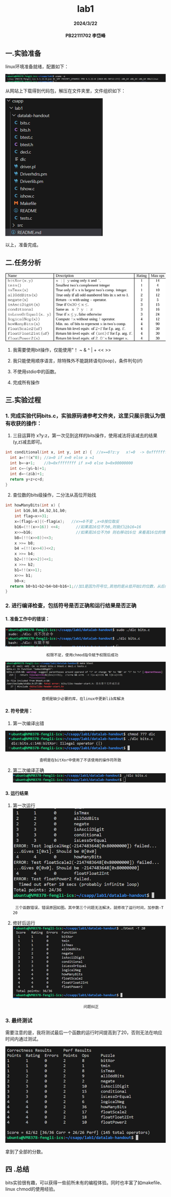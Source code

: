 <style>
img{
     max-width:  400px 
     width: 50%;
     padding-left: 0%;
}
</style>

#     <center>lab1
#### <center>2024/3/22
#### <center>PB22111702 李岱峰

## 一.实验准备
linux环境准备就绪，配置如下：

![配置](./src/1.png)

从网站上下载得到代码包，解压在文件夹里，文件组织如下：

![Alt](./src/2.png "组织形式")


以上，准备完成。

## 二.任务分析

![Alt](./src/3.png "组织形式")

 1. 我需要使用bit操作，仅能使用"！ ~ & ^ | + << >>

 2. 我只能使用顺序语言，除特殊外不能跳转语句(loop)，条件判句(if)

 3. 不使用stdio中的函数。

 4. 完成所有操作

 ## 三.实验过程
 ### 1. 完成实验代码bits.c，实验原码请参考文件夹，这里只展示我认为很有收获的操作：
 1. 三目运算符 x?y:z，第一次见到这样的bits操作，使用减法将该减去的结果(y,z)减去即可。
``` C++
int conditional(int x, int y, int z) {  //x==0?z:y   x!=0  -> 0xffffffff|y  x==0 -> 0x00000000 ->~x|z
  int a=!!(x^0); //a=0 if x=0 else a =1
  int b=~a+1;    //b=0xffffffff if x=0 else b=0x00000000
  int c=~(y&~b)+1;
  int d=~(z&b)+1;
  return y+z+c+d;
}
```

2. 查位数的bits级操作，二分法从高位开始找
```C++
int howManyBits(int x) {
    int b16,b8,b4,b2,b1,b0;
    int flag=x>>31;
    x=(flag&~x)|(~flag&x);   //x>=0不变 ,x<0按位取反
    b16=(!!(x>>16)) <<4;       //如果高16位不为0,则我们让b16=16
    x>>=b16;                   //如果高16位不为0 则右移动16位 来看高16位的情况
    b8=(!!(x>>8))<<3;
    x >>= b8;
    b4 =(!!(x>>4))<<2;
    x >>= b4;
    b2=(!!(x>>2))<<1;
    x >>= b2;
    b1=!!(x>>1);
    x>>= b1;
    b0=x;
  return b0+b1+b2+b4+b8+b16+1;//加1是因为符号位,其他的是从低开始1的位数，从后向前找，不重不漏
}

```


 ### 2. 进行编译检查，包括符号是否正确和运行结果是否正确
#### 1. 准备工作中的错误：
 ![Alt](./src/权限.png)

                      权限不足，使用chmod指令赋予权限后成功

 ![Alt](./src/第一次编译出错.png)

                    查明是缺少必要的库，在linux中更新lib库解决

#### 2. 符号使用：
   1.  第一次编译出错
   
   ![Alt](./src/第一次检查.png )

                   查明是在bitXor中使用了不该使用的操作符所致
   2. 第二次编译正确
 ![Alt](./src/第二次检查通过.png )
 #### 3. 运行结果
  1. 第一次运行   ![Alt](./src/第一次正确性失败两个.png )

 
          三个函数错误，错误原因如图。其中第三个问题无法解决，就修改了运行时间，加参数-T 20
 2. 修好后运行
   ![Alt](./src/第二次正确性成功.png )
                
                                       问题纠正

### 3. 最终测试

需要注意的是，我将测试最后一个函数的运行时间提高到了20，否则无法在响应时间内通过测试。

![Alt](./src/finial.png )

拿到了全部的分数。



## 四 .总结

bits实验很有趣，可以获得一些前所未有的编程体验。同时也丰富了如makefile、linux chmod的使用经验。